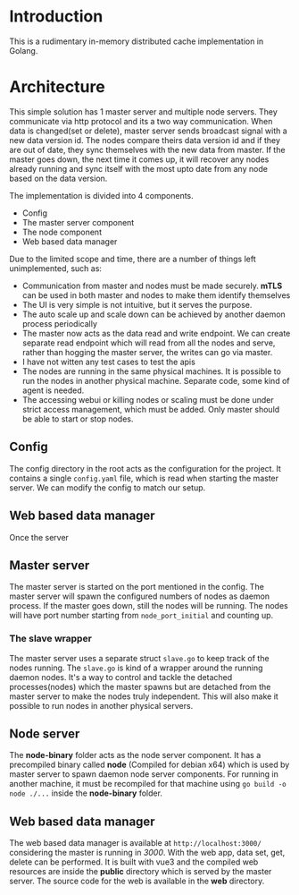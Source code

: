 # Introduction
This is a rudimentary in-memory distributed cache implementation in Golang.

# Architecture
This simple solution has 1 master server and multiple node servers. They communicate via http protocol and its a two 
way communication. When data is changed(set or delete), master server sends broadcast signal with a new data version id.
The nodes compare theirs data version id and if they are out of date, they sync themselves with the new data from master.
If the master goes down, the next time it comes up, it will recover any nodes already running and sync itself with the most
upto date from any node based on the data version.

The implementation is divided into 4 components. 
- Config
- The master server component
- The node component
- Web based data manager

Due to the limited scope and time, there are a number of things left unimplemented, such as:
- Communication from master and nodes must be made securely. **mTLS** can be used in both master and nodes to make them identify themselves
- The UI is very simple is not intuitive, but it serves the purpose.
- The auto scale up and scale down can be achieved by another daemon process periodically
- The master now acts as the data read and write endpoint. We can create separate read endpoint which will read from all the nodes and serve, rather
than hogging the master server, the writes can go via master.
- I have not witten any test cases to test the apis
- The nodes are running in the same physical machines. It is possible to run the nodes in another physical machine. Separate code, some kind of agent is needed.
- The accessing webui or killing nodes or scaling must be done under strict access management, which must be added. Only master should be able to start or stop nodes.


## Config
The config directory in the root acts as the configuration for the project. It contains a single `config.yaml` file,
which is read when starting the master server. We can modify the config to match our setup.

## Web based data manager
Once the server

## Master server
The master server is started on the port mentioned in the config. The master server will spawn the configured numbers
of nodes as daemon process. If the master goes down, still the nodes will be running. The nodes will have port number
starting from `node_port_initial` and counting up.

### The slave wrapper
The master server uses a separate struct `slave.go` to keep track of the nodes running. The `slave.go` is kind of a 
wrapper around the running daemon nodes. It's a way to control and tackle the detached processes(nodes) which the master
spawns but are detached from the master server to make the nodes truly independent. This will also make it possible to 
run nodes in another physical servers.

## Node server
The **node-binary** folder acts as the node server component. It has a precompiled binary called **node** (Compiled for debian x64) which 
is used by master server to spawn daemon node server components. For running in another machine, it must be recompiled for that machine using
`go build -o node ./...` inside the **node-binary** folder.

## Web based data manager
The web based data manager is available at `http://localhost:3000/` considering the master is running in *3000*. With the web app,
data set, get, delete can be performed. It is built with vue3 and the compiled web resources are inside the **public** directory which is 
served by the master server. The source code for the web is available in the **web** directory.
